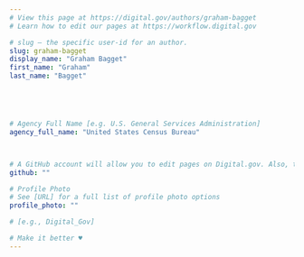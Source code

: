 ```yaml
---
# View this page at https://digital.gov/authors/graham-bagget
# Learn how to edit our pages at https://workflow.digital.gov

# slug — the specific user-id for an author.
slug: graham-bagget
display_name: "Graham Bagget"
first_name: "Graham"
last_name: "Bagget"





# Agency Full Name [e.g. U.S. General Services Administration]
agency_full_name: "United States Census Bureau"



# A GitHub account will allow you to edit pages on Digital.gov. Also, the image used in your GitHub account can be used to populate your digital.gov profile photo. Learn more about getting a Github account at [URL]
github: ""

# Profile Photo
# See [URL] for a full list of profile photo options
profile_photo: ""

# [e.g., Digital_Gov]

# Make it better ♥
---
```

